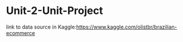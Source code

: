 # Unit-2-Unit-Project
link to data source in Kaggle:https://www.kaggle.com/olistbr/brazilian-ecommerce

